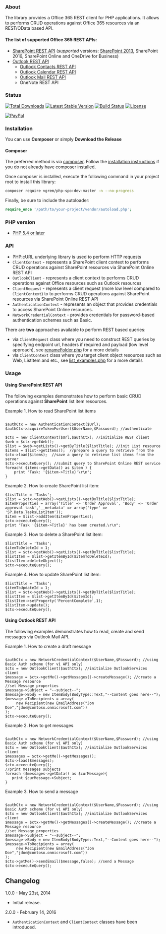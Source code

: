 ﻿### About
The library provides a Office 365 REST client for PHP applications. It allows to performs CRUD operations against Office 365 resources via an REST/OData based API. 

#### The list of supported Office 365 REST APIs:

-   [SharePoint REST API](https://msdn.microsoft.com/en-us/library/office/jj860569.aspx) (_supported_ versions: [SharePoint 2013](https://msdn.microsoft.com/library/office/jj860569(v=office.15).aspx), SharePoint 2016, SharePoint Online and OneDrive for Business)
-   [Outlook REST API](https://msdn.microsoft.com/en-us/office/office365/api/use-outlook-rest-api#DefineOutlookRESTAPI) 
    -   [Outlook Contacts REST API](https://msdn.microsoft.com/en-us/office/office365/api/contacts-rest-operations)
    -   [Outlook Calendar REST API](https://msdn.microsoft.com/en-us/office/office365/api/calendar-rest-operations)
    -   [Outlook Mail REST API](https://msdn.microsoft.com/en-us/office/office365/api/mail-rest-operations)
    -   OneNote REST API

### Status

[![Total Downloads](https://poser.pugx.org/vgrem/php-spo/downloads)](https://packagist.org/packages/vgrem/php-spo)
[![Latest Stable Version](https://poser.pugx.org/vgrem/php-spo/v/stable)](https://packagist.org/packages/vgrem/php-spo)
[![Build Status](https://travis-ci.org/vgrem/phpSPO.svg?branch=master)](https://travis-ci.org/vgrem/phpSPO)
[![License](https://poser.pugx.org/vgrem/php-spo/license)](https://packagist.org/packages/vgrem/php-spo)

[![PayPal](https://www.paypalobjects.com/en_US/i/btn/btn_donateCC_LG.gif)](https://www.paypal.com/cgi-bin/webscr?cmd=_s-xclick&hosted_button_id=J99W9EM829BQC)

### Installation

You can use **Composer** or simply **Download the Release**

#### Composer

The preferred method is via [composer](https://getcomposer.org). Follow the
[installation instructions](https://getcomposer.org/doc/00-intro.md) if you do not already have
composer installed.

Once composer is installed, execute the following command in your project root to install this library:

```sh
composer require vgrem/php-spo:dev-master -n --no-progress
```

Finally, be sure to include the autoloader:

```php
require_once '/path/to/your-project/vendor/autoload.php';
```



### PHP version
- [PHP 5.4 or later](https://secure.php.net/)


### API

-  PHP:cURL underlying library is used to perform HTTP requests 
-  `ClientContext` - represents a SharePoint client context to performs CRUD operations against SharePoint resources via SharePoint Online REST API
-  `OutlookClient` - represents a client context to performs CRUD operations against Office resources such as Outlook resources
-  `ClientRequest` - represents a client request (more low level compared to `ClientContext`) to to performs CRUD operations against SharePoint resources via SharePoint Online REST API
-  `AuthenticationContext` - represents an object that provides credentials to access SharePoint Online resources.
-  `NetworkCredentialContext` - provides credentials for password-based authentication schemes such as Basic.
  

There are **two** approaches available to perform REST based queries:

-   via `ClientRequest` class where you need to construct REST queries by specifying endpoint url, headers if required and payload (low level approach), see [renameFolder.php](https://github.com/vgrem/phpSPO/blob/master/examples/renameFolder.php) for a more details
-   via `ClientContext` class where you target client object resources such as Web, ListItem and etc., see [list_examples.php](https://github.com/vgrem/phpSPO/blob/master/examples/list_examples.php) for a more details 


### Usage 


#### Using SharePoint REST API


The following examples demonstrates how to perform basic CRUD operations against **SharePoint** list item resources.

Example 1. How to read SharePoint list items

````

$authCtx = new AuthenticationContext($Url);
$authCtx->acquireTokenForUser($UserName,$Password); //authenticate

$ctx = new ClientContext($Url,$authCtx); //initialize REST client    
$web = $ctx->getWeb();
$list = $web->getLists()->getByTitle($listTitle); //init List resource
$items = $list->getItems();  //prepare a query to retrieve from the 
$ctx->load($items);  //save a query to retrieve list items from the server 
$ctx->executeQuery(); //submit query to SharePoint Online REST service
foreach( $items->getData() as $item ) {
    print "Task: '{$item->Title}'\r\n";
}
````


Example 2. How to create SharePoint list item:
````
$listTitle = 'Tasks';
$list = $ctx->getWeb()->getLists()->getByTitle($listTitle);
$itemProperties = array('Title' => 'Order Approval', 'Body' => 'Order approval task','__metadata' => array('type' => 'SP.Data.TasksListItem'));
$item = $list->addItem($itemProperties);
$ctx->executeQuery();
print "Task '{$item->Title}' has been created.\r\n";
````

Example 3. How to delete a SharePoint list item:
````
$listTitle = 'Tasks';
$itemToDeleteId = 1;
$list = $ctx->getWeb()->getLists()->getByTitle($listTitle);
$listItem = $list->getItemById($itemToDeleteId);
$listItem->deleteObject();
$ctx->executeQuery();
````

Example 4. How to update SharePoint list item:
````
$listTitle = 'Tasks';
$itemToUpdateId = 1;
$list = $ctx->getWeb()->getLists()->getByTitle($listTitle);
$listItem = $list->getItemById($itemId);
$listItem->setProperty('PercentComplete',1);
$listItem->update();
$ctx->executeQuery();
````



#### Using Outlook REST API

The following examples demonstrates how to read, create and send messages via Outlook Mail API.

Example 1. How to create a draft message

````

$authCtx = new NetworkCredentialContext($UserName,$Password); //using Basic Auth scheme (for v1 API only)
$ctx = new OutlookClient($authCtx); //initialize OutlookServices client
$message = $ctx->getMe()->getMessages()->createMessage(); //create a Message resource
//set Message properties
$message->Subject = "--subject--";
$message->Body = new ItemBody(BodyType::Text,"--Content goes here--");
$message->ToRecipients = array(
     new Recipient(new EmailAddress("Jon Doe","jdoe@contoso.onmicrosoft.com"))
);
$ctx->executeQuery();
````


Example 2. How to get messages

````

$authCtx = new NetworkCredentialContext($UserName,$Password); //using Basic Auth scheme (for v1 API only)
$ctx = new OutlookClient($authCtx); //initialize OutlookServices client
$messages = $ctx->getMe()->getMessages();
$ctx->load($messages);
$ctx->executeQuery();
//print messages subjects
foreach ($messages->getData() as $curMessage){
   print $curMessage->Subject;
}
````


Example 3. How to send a message

````

$authCtx = new NetworkCredentialContext($UserName,$Password); //using Basic Auth scheme (for v1 API only)
$ctx = new OutlookClient($authCtx); //initialize OutlookServices client
$message = $ctx->getMe()->getMessages()->createMessage(); //create a Message resource
//set Message properties
$message->Subject = "--subject--";
$message->Body = new ItemBody(BodyType::Text,"--Content goes here--");
$message->ToRecipients = array(
     new Recipient(new EmailAddress("Jon Doe","jdoe@contoso.onmicrosoft.com"))
);
$ctx->getMe()->sendEmail($message,false); //send a Message
$ctx->executeQuery();
````


## Changelog

1.0.0 - May 23st, 2014
- Initial release.
 
2.0.0 - February 14, 2016
- `AuthenticationContext` and `ClientContext` classes have been introduced.  
